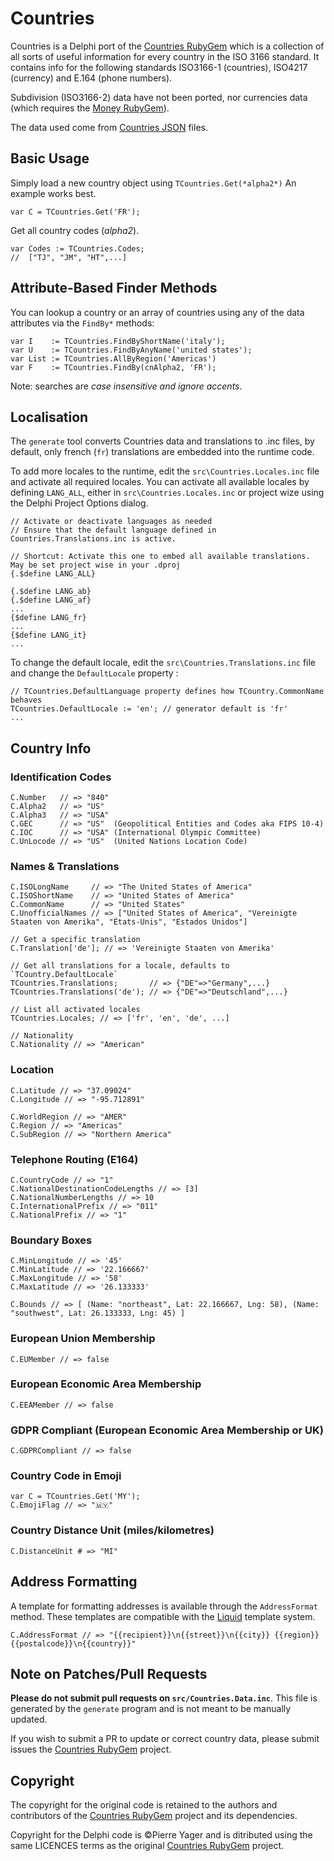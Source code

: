 # Countries

Countries is a Delphi port of the [Countries RubyGem](https://github.com/countries/countries) which is a collection of all sorts of useful information for every country in the ISO 3166 standard. It contains info for the following standards ISO3166-1 (countries), ISO4217 (currency) and E.164 (phone numbers).

Subdivision (ISO3166-2) data have not been ported, nor currencies data (which requires the [Money RubyGem](https://github.com/RubyMoney/money)).

The data used come from [Countries JSON](https://github.com/countries/countries-data-json) files.

## Basic Usage

Simply load a new country object using `TCountries.Get(*alpha2*)` An example works best.

```delphi
var C = TCountries.Get('FR');
```

Get all country codes (*alpha2*).

```delphi
var Codes := TCountries.Codes;
//  ["TJ", "JM", "HT",...]
```

## Attribute-Based Finder Methods

You can lookup a country or an array of countries using any of the data attributes via the `FindBy*` methods:

```delphi
var I    := TCountries.FindByShortName('italy');
var U    := TCountries.FindByAnyName('united states');
var List := TCountries.AllByRegion('Americas')
var F    := TCountries.FindBy(cnAlpha2, 'FR');
```

Note: searches are *case insensitive and ignore accents*.

## Localisation

The `generate` tool converts Countries data and translations to .inc files, by default, only french (`fr`) translations are embedded into the runtime code.

To add more locales to the runtime, edit the `src\Countries.Locales.inc` file and activate all required locales. You can activate all available locales by defining `LANG_ALL`, either in `src\Countries.Locales.inc` or project wize using the Delphi Project Options dialog.

```delphi
// Activate or deactivate languages as needed
// Ensure that the default language defined in Countries.Translations.inc is active.

// Shortcut: Activate this one to embed all available translations. May be set project wise in your .dproj
{.$define LANG_ALL}

{.$define LANG_ab}
{.$define LANG_af}
...
{$define LANG_fr}
...
{$define LANG_it}
...
```

To change the default locale, edit the `src\Countries.Translations.inc` file and change the `DefaultLocale` property :

```delphi
// TCountries.DefaultLanguage property defines how TCountry.CommonName behaves
TCountries.DefaultLocale := 'en'; // generator default is 'fr'
...
```

## Country Info

### Identification Codes

```delphi
C.Number   // => "840"
C.Alpha2   // => "US"
C.Alpha3   // => "USA"
C.GEC      // => "US"  (Geopolitical Entities and Codes aka FIPS 10-4)
C.IOC      // => "USA" (International Olympic Committee)
C.UnLocode // => "US"  (United Nations Location Code)
```

### Names & Translations

```delphi
C.ISOLongName     // => "The United States of America"
C.ISOShortName    // => "United States of America"
C.CommonName      // => "United States"
C.UnofficialNames // => ["United States of America", "Vereinigte Staaten von Amerika", "États-Unis", "Estados Unidos"]

// Get a specific translation
C.Translation['de']; // => 'Vereinigte Staaten von Amerika'

// Get all translations for a locale, defaults to `TCountry.DefaultLocale`
TCountries.Translations;       // => {"DE"=>"Germany",...} 
TCountries.Translations('de'); // => {"DE"=>"Deutschland",...}

// List all activated locales
TCountries.Locales; // => ['fr', 'en', 'de', ...]

// Nationality
C.Nationality // => "American"
```

### Location

```delphi
C.Latitude // => "37.09024"
C.Longitude // => "-95.712891"

C.WorldRegion // => "AMER"
C.Region // => "Americas"
C.SubRegion // => "Northern America"
```

### Telephone Routing (E164)

```delphi
C.CountryCode // => "1"
C.NationalDestinationCodeLengths // => [3]
C.NationalNumberLengths // => 10
C.InternationalPrefix // => "011"
C.NationalPrefix // => "1"
```

### Boundary Boxes

```delphi
C.MinLongitude // => '45'
C.MinLatitude // => '22.166667'
C.MaxLongitude // => '58'
C.MaxLatitude // => '26.133333'

C.Bounds // => [ (Name: "northeast", Lat: 22.166667, Lng: 58), (Name: "southwest", Lat: 26.133333, Lng: 45) ]
```

### European Union Membership

```delphi
C.EUMember // => false
```

### European Economic Area Membership

```delphi
C.EEAMember // => false
```

<!---
### European Single Market Membership

```delphi
C.ESMMember // => false
```
--->

<!---
### EU VAT Area membership

```ruby
c.in_eu_vat? # => false
```
--->

### GDPR Compliant (European Economic Area Membership or UK)

```delphi
C.GDPRCompliant // => false
```

### Country Code in Emoji

```delphi
var C = TCountries.Get('MY');
C.EmojiFlag // => "🇲🇾"
```

### Country Distance Unit (miles/kilometres)

```delphi
C.DistanceUnit # => "MI"
```

## Address Formatting

A template for formatting addresses is available through the `AddressFormat` method. These templates are compatible with the [Liquid](https://shopify.github.io/liquid/) template system.

```delphi
C.AddressFormat // => "{{recipient}}\n{{street}}\n{{city}} {{region}} {{postalcode}}\n{{country}}"
```

## Note on Patches/Pull Requests

**Please do not submit pull requests on `src/Countries.Data.inc`**. This file is generated by the `generate` program and is not meant to be manually updated.

If you wish to submit a PR to update or correct country data, please submit issues the [Countries RubyGem](https://github.com/countries/countries) project.

## Copyright

The copyright for the original code is retained to the authors and contributors of the [Countries RubyGem](https://github.com/countries/countries) project and its dependencies.

Copyright for the Delphi code is ©Pierre Yager and is ditributed using the same LICENCES terms as the original [Countries RubyGem](https://github.com/countries/countries) project.

